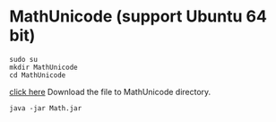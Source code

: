 # MathUnicode (support Ubuntu 64 bit)

```
sudo su
mkdir MathUnicode
cd MathUnicode
```
[click here](https://github.com/engineer-ece/Mathematics/blob/master/app1/Math.jar) Download the file to MathUnicode directory.

```
java -jar Math.jar
```
